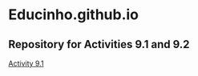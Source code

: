 # Educinho.github.io
## Repository for Activities 9.1 and 9.2 ##

<a href="Educinho.github.io/PCDE-Activity-9.1"> Activity 9.1 </a>